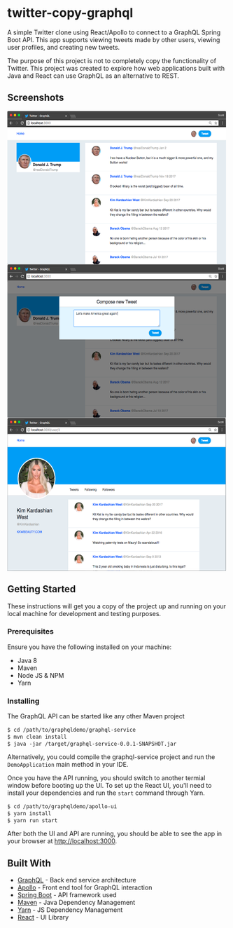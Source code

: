 # twitter-copy-graphql

A simple Twitter clone using React/Apollo to connect to a GraphQL Spring Boot API. This app supports viewing tweets made by other users, viewing user profiles, and creating new tweets. 
 
The purpose of this project is not to completely copy the functionality of Twitter. This project was created to explore how web applications built with Java and React can use GraphQL as an alternative to REST. 

## Screenshots

<img src="/screenshots/twitter-home.png" width="500px" height="350px" alt="Home Page" align="center"> <img src="/screenshots/twitter-new-tweet.png" width="500px" height="350px" alt="New Tweet" align="center"> <img src="/screenshots/twitter-profile.png" width="500px" height="350px" alt="Profile Page" align="center">


## Getting Started

These instructions will get you a copy of the project up and running on your local machine for development and testing purposes.

### Prerequisites

Ensure you have the following installed on your machine: 
- Java 8
- Maven
- Node JS & NPM
- Yarn

### Installing

The GraphQL API can be started like any other Maven project

```
$ cd /path/to/graphqldemo/graphql-service
$ mvn clean install
$ java -jar /target/graphql-service-0.0.1-SNAPSHOT.jar
```

Alternatively, you could compile the graphql-service project and run the `DemoApplication` main method in your IDE.

Once you have the API running, you should switch to another termial window before booting up the UI. To set up the React UI, you'll need to install your dependencies and run the `start` command through Yarn.

```
$ cd /path/to/graphqldemo/apollo-ui
$ yarn install
$ yarn run start
```

After both the UI and API are running, you should be able to see the app in your browser at [http://localhost:3000](http://localhost:3000).

## Built With

* [GraphQL](http://graphql.org/) - Back end service architecture
* [Apollo](https://www.apollographql.com/) - Front end tool for GraphQL interaction
* [Spring Boot](https://projects.spring.io/spring-boot/) - API framework used
* [Maven](https://maven.apache.org/) - Java Dependency Management
* [Yarn](https://yarnpkg.com/en/) - JS Dependency Management
* [React](https://reactjs.org/) - UI Library

